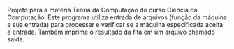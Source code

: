 Projeto para a matéria Teoria da Computação do curso Ciência da Computação.
Este programa utiliza entrada de arquivos (função da máquina e sua entrada) para processar e verificar se a máquina especificada aceita a entrada.
Também imprime o resultado da fita em um arquivo chamado saida.
